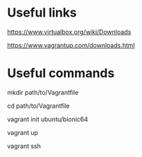 # Useful links

https://www.virtualbox.org/wiki/Downloads

https://www.vagrantup.com/downloads.html

# Useful commands

mkdir path/to/Vagrantfile

cd path/to/Vagrantfile

vagrant init ubuntu/bionic64

vagrant up

vagrant ssh
